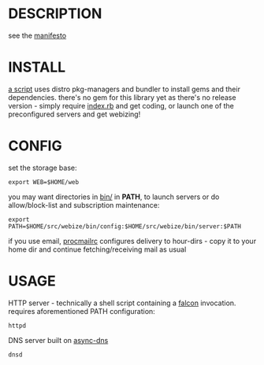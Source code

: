 # DESCRIPTION
 see the [manifesto](LINKS.md)

# INSTALL
[a script](INSTALL.sh) uses distro pkg-managers and bundler to install gems and their dependencies. there's no gem for this library yet as there's no release version - simply require [index.rb](index.rb) and get coding, or launch one of the preconfigured servers and get webizing!

# CONFIG

set the storage base:

    export WEB=$HOME/web

you may want directories in [bin/](bin/) in **PATH**, to launch servers or do allow/block-list and subscription maintenance:

    export PATH=$HOME/src/webize/bin/config:$HOME/src/webize/bin/server:$PATH

if you use email, [procmailrc](config/dotfiles/.procmailrc) configures delivery to hour-dirs - copy it to your home dir and continue fetching/receiving mail as usual

# USAGE

HTTP server - technically a shell script containing a [falcon](https://github.com/socketry/falcon) invocation. requires aforementioned PATH configuration:

    httpd

DNS server built on [async-dns](https://github.com/socketry/async-dns)

    dnsd
